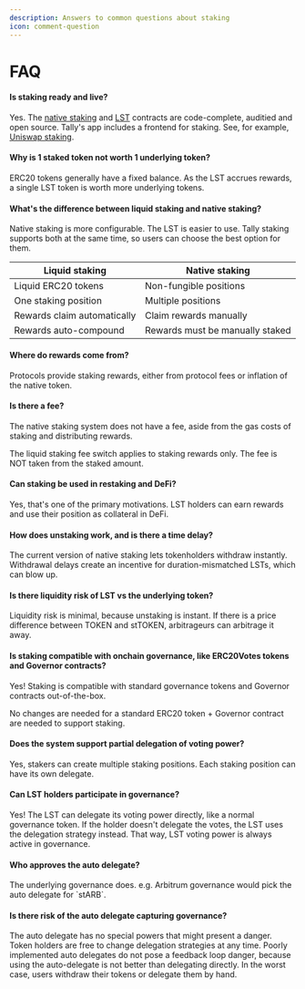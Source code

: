 ```yaml
---
description: Answers to common questions about staking
icon: comment-question
---
```


# FAQ

#### Is staking ready and live?

Yes. The [native staking](https://github.com/withtally/staker) and [LST](https://github.com/withtally/stgov) contracts are code-complete, auditied and open source. Tally's app includes a frontend for staking. See, for example, [Uniswap staking](https://www.tally.xyz/gov/uniswap/stake).

#### **Why is 1 staked token not worth 1 underlying token?**

ERC20 tokens generally have a fixed balance. As the LST accrues rewards, a single LST token is worth more underlying tokens.

#### **What's the difference between liquid staking and native staking?**

Native staking is more configurable. The LST is easier to use. Tally staking supports both at the same time, so users can choose the best option for them.

| Liquid staking              | Native staking                  |
| --------------------------- | ------------------------------- |
| Liquid ERC20 tokens         | Non-fungible positions          |
| One staking position        | Multiple positions              |
| Rewards claim automatically | Claim rewards manually          |
| Rewards auto-compound       | Rewards must be manually staked |

#### **Where do rewards come from?**

Protocols provide staking rewards, either from protocol fees or inflation of the native token.

#### **Is there a fee?**

The native staking system does not have a fee, aside from the gas costs of staking and distributing rewards.&#x20;

The liquid staking fee switch applies to staking rewards only. The fee is NOT taken from the staked amount.

#### **Can staking be used in restaking and DeFi?**

Yes, that's one of the primary motivations.  LST holders can earn rewards and use their position as collateral in DeFi.

#### **How does unstaking work, and is there a time delay?**

The current version of native staking lets tokenholders withdraw instantly. Withdrawal delays create an incentive for duration-mismatched LSTs, which can blow up.

#### Is there liquidity risk of LST vs the underlying token?

Liquidity risk is minimal, because unstaking is instant. If there is a price difference between TOKEN and stTOKEN, arbitrageurs can arbitrage it away.

#### **Is staking compatible with onchain governance, like ERC20Votes tokens and Governor contracts?**

Yes! Staking is compatible with standard governance tokens and Governor contracts out-of-the-box.&#x20;

No changes are needed for a standard ERC20 token + Governor contract are needed to support staking.

#### Does the system support partial delegation of voting power?&#x20;

Yes, stakers can create multiple staking positions. Each staking position can have its own delegate.

#### **Can LST holders participate in governance?**

Yes! The LST can delegate its voting power directly, like a normal governance token. If the holder doesn't delegate the votes, the LST uses the delegation strategy instead. That way, LST voting power is always active in governance.

#### Who approves the auto delegate?

The underlying governance does. e.g. Arbitrum governance would pick the auto delegate for \`stARB\`.

#### Is there risk of the auto delegate capturing governance?

The auto delegate has no special powers that might present a danger. Token holders are free to change delegation strategies at any time. Poorly implemented auto delegates do not pose a feedback loop danger, because using the auto-delegate is not better than delegating directly. In the worst case, users withdraw their tokens or delegate them by hand.
